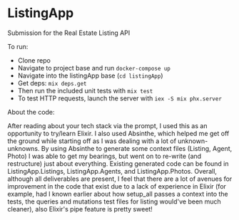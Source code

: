 # ListingApp

Submission for the Real Estate Listing API

To run:
  * Clone repo
  * Navigate to project base and run `docker-compose up`
  * Navigate into the listingApp base (`cd listingApp`) 
  * Get deps: `mix deps.get`
  * Then run the included unit tests with `mix test`
  * To test HTTP requests, launch the server with `iex -S mix phx.server`

About the code:

After reading about your tech stack via the prompt, I used this as an opportunity to try/learn Elixir.
I also used Absinthe, which helped me get off the ground while starting off as I was dealing with a lot of unknown-unknowns.
By using Absinthe to generate some context files (Listing, Agent, Photo) I was able to get my bearings,
but went on to re-write (and restructure) just about everything. Existing generated code can be found in 
ListingApp.Listings, ListingApp.Agents, and ListingApp.Photos. Overall, although all deliverables are present, 
I feel that there are a lot of avenues for improvement in the code that exist due to a lack of experience in Elixir
(for example, had I known earlier about how setup_all passes a context into the
tests, the queries and mutations test files for listing would've been much cleaner), also Elixir's pipe feature is pretty sweet! 